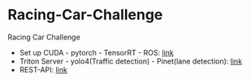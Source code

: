 # Racing-Car-Challenge
Racing Car Challenge 
- Set up CUDA - pytorch - TensorRT - ROS: [link](https://github.com/tonhathuy/setup-racing-car-ubuntu)
- Triton Server - yolo4(Traffic detection) - Pinet(lane detection): [link](https://github.com/tonhathuy/Racing-Car-Challenge-/tree/tensorrt_convert)
- REST-API: [link](https://github.com/tonhathuy/Racing-Car-Challenge-/tree/service_tensorrt)
